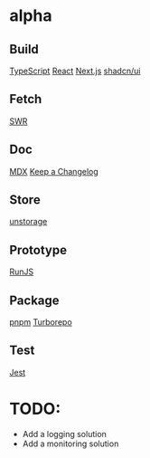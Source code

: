 # alpha

## Build
[TypeScript](https://github.com/microsoft/TypeScript)
[React](https://github.com/facebook/react)
[Next.js](https://github.com/vercel/next.js)
[shadcn/ui](https://github.com/shadcn-ui/ui)

## Fetch
[SWR](https://github.com/vercel/swr)

## Doc
[MDX](https://github.com/mdx-js/mdx)
[Keep a Changelog](https://github.com/olivierlacan/keep-a-changelog)

## Store
[unstorage](https://github.com/unjs/unstorage)

## Prototype
[RunJS](https://github.com/lukehaas/RunJS)

## Package
[pnpm](https://github.com/pnpm/pnpm)
[Turborepo](https://github.com/vercel/turborepo)

## Test
[Jest](https://github.com/jestjs/jest)

# TODO:
- Add a logging solution
- Add a monitoring solution
